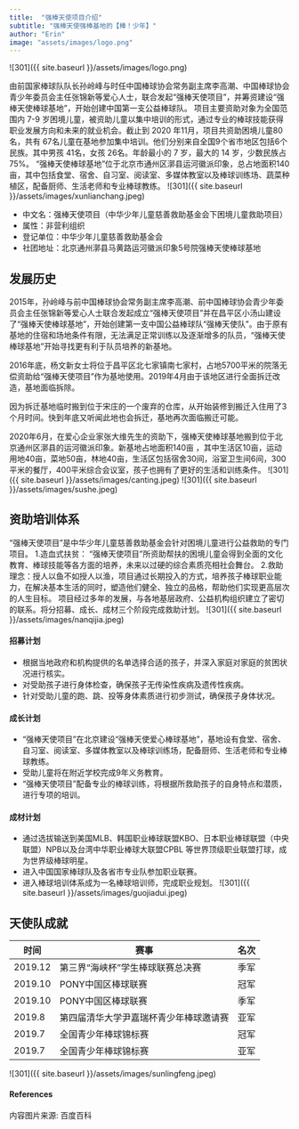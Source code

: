 ```yaml
---
title:  "强棒天使项目介绍"
subtitle: "强棒天使强棒基地的【棒！少年】"
author: "Erin"
image: "assets/images/logo.png"
---
```


![301]({{ site.baseurl }}/assets/images/logo.png)

由前国家棒球队队长孙岭峰与时任中国棒球协会常务副主席李高潮、中国棒球协会青少年委员会主任张锦新等爱心人士，联合发起“强棒天使项目”，并筹资建设“强棒天使棒球基地”，开始创建中国第一支公益棒球队。 
项目主要资助对象为全国范围内 7-9 岁困境儿童，被资助儿童以集中培训的形式，通过专业的棒球技能获得职业发展方向和未来的就业机会。截止到 2020 年11月，项目共资助困境儿童80名，共有 67名儿童在基地参加集中培训。他们分别来自全国9个省市地区包括6个民族。其中男孩 41名，女孩 26名。年龄最小的 7 岁，最大的 14 岁，少数民族占 75%。
“强棒天使棒球基地”位于北京市通州区漷县运河徽派印象，总占地面积140亩，其中包括食堂、宿舍、自习室、阅读室、多媒体教室以及棒球训练场、蔬菜种植区，配备厨师、生活老师和专业棒球教练。
![301]({{ site.baseurl }}/assets/images/xunlianchang.jpeg)

- 中文名：强棒天使项目（中华少年儿童慈善救助基金会下困境儿童救助项目）
- 属性：非营利组织
- 登记单位：中华少年儿童慈善救助基金会
- 社团地址：北京通州漷县马黄路运河徽派印象5号院强棒天使棒球基地

## 发展历史
2015年，孙岭峰与前中国棒球协会常务副主席李高潮、前中国棒球协会青少年委员会主任张锦新等爱心人士联合发起成立“强棒天使项目”并在昌平区小汤山建设了“强棒天使棒球基地”，开始创建第一支中国公益棒球队“强棒天使队”。由于原有基地的住宿和场地条件有限，无法满足正常训练以及逐渐增多的队员，“强棒天使棒球基地”开始寻找更有利于队员培养的新基地。

2016年底，杨文新女士将位于昌平区北七家镇南七家村，占地5700平米的院落无偿资助给“强棒天使项目”作为基地使用。2019年4月由于该地区进行全面拆迁改造，基地面临拆除。

因为拆迁基地临时搬到位于宋庄的一个废弃的仓库，从开始装修到搬迁入住用了3个月时间。快到年底又听闻此地也会拆迁，基地再次面临搬迁可能。

2020年6月，在爱心企业家张大维先生的资助下，强棒天使棒球基地搬到位于北京通州区漷县的运河徽派印象。新基地占地面积140亩 ，其中生活区10亩，运动用地40亩，菜地50亩，林地40亩，生活区包括宿舍30间，浴室卫生间6间，300平米的餐厅，400平米综合会议室，孩子也拥有了更好的生活和训练条件。
![301]({{ site.baseurl }}/assets/images/canting.jpeg)
![301]({{ site.baseurl }}/assets/images/sushe.jpeg)

## 资助培训体系
“强棒天使项目”是中华少年儿童慈善救助基金会针对困境儿童进行公益救助的专门项目。
1.造血式扶贫： “强棒天使项目”所资助帮扶的困境儿童会得到全面的文化教育、棒球技能等各方面的培养，未来以过硬的综合素质亮相社会舞台。
2.救助理念：授人以鱼不如授人以渔，项目通过长期投入的方式，培养孩子棒球职业能力，在解决基本生活的同时，塑造他们健全、独立的品格，帮助他们实现更高层次的人生目标。
项目经过多年的发展，与各地基层政府、公益机构组织建立了密切的联系。将分招募、成长、成材三个阶段完成救助计划。
![301]({{ site.baseurl }}/assets/images/nanqijia.jpeg)

#### 招募计划
* 根据当地政府和机构提供的名单选择合适的孩子，并深入家庭对家庭的贫困状况进行核实。
* 对受助孩子进行身体检查，确保孩子无传染性疾病及遗传性疾病。
* 针对受助儿童的跑、跳、投等身体素质进行初步测试，确保孩子身体状况。
#### 成长计划
* “强棒天使项目”在北京建设“强棒天使爱心棒球基地”，基地设有食堂、宿舍、自习室、阅读室、多媒体教室以及棒球训练场，配备厨师、生活老师和专业棒球教练。
* 受助儿童将在附近学校完成9年义务教育。
* “强棒天使项目”配备专业的棒球训练，将根据所救助孩子的自身特点和潜质，进行专项的培训。
#### 成材计划
* 通过选拔输送到美国MLB、韩国职业棒球联盟KBO、日本职业棒球联盟（中央联盟）NPB以及台湾中华职业棒球大联盟CPBL 等世界顶级职业联盟打球，成为世界级棒球明星。
* 进入中国国家棒球队及各省市专业队参加职业联赛。
* 进入棒球培训体系成为一名棒球培训师，完成职业规划。
![301]({{ site.baseurl }}/assets/images/guojiadui.jpeg)

## 天使队成就
| 时间 | 赛事 | 名次 |
| --- | --- | --- |
| 2019.12 | 第三界“海峡杯”学生棒球联赛总决赛 | 季军 |
| 2019.10 | PONY中国区棒球联赛 | 冠军 |
| 2019.10 | PONY中国区棒球联赛 | 季军 |
| 2019.8 | 第四届清华大学尹嘉瑞杯青少年棒球邀请赛 | 亚军 |
| 2019.7 | 全国青少年棒球锦标赛 | 冠军 |
| 2019.7 | 全国青少年棒球锦标赛 | 亚军 |

![301]({{ site.baseurl }}/assets/images/sunlingfeng.jpeg)

#### References
内容图片来源: 百度百科
